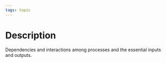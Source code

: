 ```yaml
---
tags: topic
---
```

# Description
Dependencies and interactions among processes and the essential inputs and outputs.